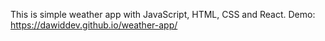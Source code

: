 This is simple weather app with JavaScript, HTML, CSS and React.
Demo: https://dawiddev.github.io/weather-app/
